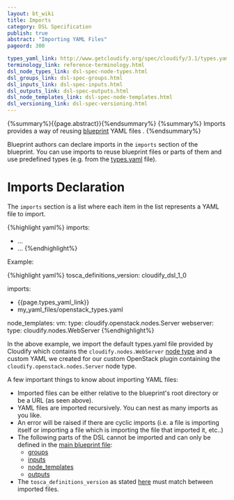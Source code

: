 ```yaml
---
layout: bt_wiki
title: Imports
category: DSL Specification
publish: true
abstract: "Importing YAML Files"
pageord: 300

types_yaml_link: http://www.getcloudify.org/spec/cloudify/3.1/types.yaml
terminology_link: reference-terminology.html
dsl_node_types_link: dsl-spec-node-types.html
dsl_groups_link: dsl-spec-groups.html
dsl_inputs_link: dsl-spec-inputs.html
dsl_outputs_link: dsl-spec-outputs.html
dsl_node_templates_link: dsl-spec-node-templates.html
dsl_versioning_link: dsl-spec-versioning.html
---
```

{%summary%}{{page.abstract}}{%endsummary%}
{%summary%}
Imports provides a way of reusing [blueprint]({{page.terminology_link}}#blueprint) YAML files .
{%endsummary%}

Blueprint authors can declare imports in the `imports` section of the blueprint. You can use imports to reuse blueprint files or parts of them and use predefined types (e.g. from the [types.yaml]({{page.types_yaml_link}}) file).

# Imports Declaration

The `imports` section is a list where each item in the list represents a YAML file to import.

{%highlight yaml%}
imports:
  - ...
  - ...
{%endhighlight%}


Example:

{%highlight yaml%}
tosca_definitions_version: cloudify_dsl_1_0

imports:
  - {{page.types_yaml_link}}
  - my_yaml_files/openstack_types.yaml

node_templates:
  vm:
    type: cloudify.openstack.nodes.Server
  webserver:
    type: cloudify.nodes.WebServer
{%endhighlight%}

In the above example, we import the default types.yaml file provided by Cloudify which contains the `cloudify.nodes.WebServer` [node type]({{page.dsl_node_types_link}}) and a custom YAML we created for our custom OpenStack plugin containing the `cloudify.openstack.nodes.Server` node type.

A few important things to know about importing YAML files:

* Imported files can be either relative to the blueprint's root directory or be a URL (as seen above).
* YAML files are imported recursively. You can nest as many imports as you like.
* An error will be raised if there are cyclic imports (i.e. a file is importing itself or importing a file which is importing the file that imported it, etc..)
* The following parts of the DSL cannot be imported and can only be defined in the [main blueprint file]({{page.terminology_link}}#main-blueprint-file):
    * [groups]({{page.dsl_groups_link}})
    * [inputs]({{page.dsl_inputs_link}})
    * [node_templates]({{page.dsl_node_templates_link}})
    * [outputs]({{page.dsl_outputs_link}})
* The `tosca_definitions_version` as stated [here]({{page.dsl_versioning_link}}) must match between imported files.